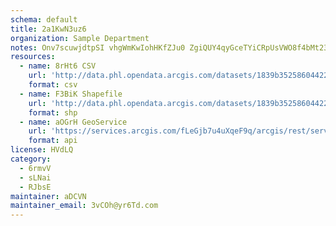 ```yaml
---
schema: default
title: 2a1KwN3uz6 
organization: Sample Department 
notes: Onv7scuwjdtpSI vhgWmKwIohHKfZJu0 ZgiQUY4qyGceTYiCRpUsVWO8f4bMt23FSyVa5aLlTM8xn1JEA9DbFEl9meB2kPdNQR1 
resources:
  - name: 8rHt6 CSV
    url: 'http://data.phl.opendata.arcgis.com/datasets/1839b35258604422b0b520cbb668df0d_0.csv'
    format: csv
  - name: F3BiK Shapefile
    url: 'http://data.phl.opendata.arcgis.com/datasets/1839b35258604422b0b520cbb668df0d_0.zip'
    format: shp
  - name: aOGrH GeoService
    url: 'https://services.arcgis.com/fLeGjb7u4uXqeF9q/arcgis/rest/services/Air_Monitoring_Stations/FeatureServer/0/query'
    format: api
license: HVdLQ 
category:
  - 6rmvV 
  - sLNai 
  - RJbsE 
maintainer: aDCVN  
maintainer_email: 3vCOh@yr6Td.com
---
```

